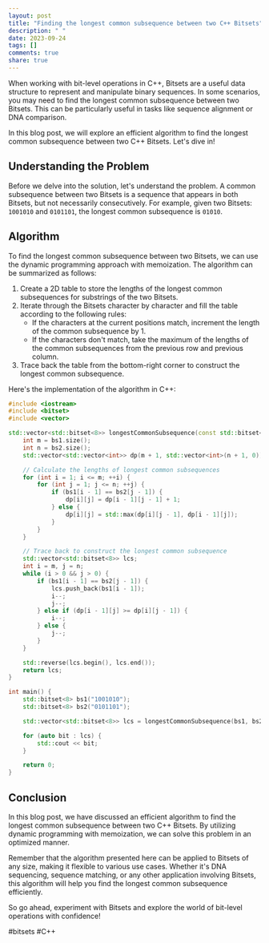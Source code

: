 ```yaml
---
layout: post
title: "Finding the longest common subsequence between two C++ Bitsets"
description: " "
date: 2023-09-24
tags: []
comments: true
share: true
---
```


When working with bit-level operations in C++, Bitsets are a useful data structure to represent and manipulate binary sequences. In some scenarios, you may need to find the longest common subsequence between two Bitsets. This can be particularly useful in tasks like sequence alignment or DNA comparison.

In this blog post, we will explore an efficient algorithm to find the longest common subsequence between two C++ Bitsets. Let's dive in!

## Understanding the Problem
Before we delve into the solution, let's understand the problem. A common subsequence between two Bitsets is a sequence that appears in both Bitsets, but not necessarily consecutively. For example, given two Bitsets: `1001010` and `0101101`, the longest common subsequence is `01010`.

## Algorithm

To find the longest common subsequence between two Bitsets, we can use the dynamic programming approach with memoization. The algorithm can be summarized as follows:

1. Create a 2D table to store the lengths of the longest common subsequences for substrings of the two Bitsets.
2. Iterate through the Bitsets character by character and fill the table according to the following rules:
   - If the characters at the current positions match, increment the length of the common subsequence by 1.
   - If the characters don't match, take the maximum of the lengths of the common subsequences from the previous row and previous column.
3. Trace back the table from the bottom-right corner to construct the longest common subsequence.

Here's the implementation of the algorithm in C++:

```cpp
#include <iostream>
#include <bitset>
#include <vector>

std::vector<std::bitset<8>> longestCommonSubsequence(const std::bitset<8>& bs1, const std::bitset<8>& bs2) {
    int m = bs1.size();
    int n = bs2.size();
    std::vector<std::vector<int>> dp(m + 1, std::vector<int>(n + 1, 0));

    // Calculate the lengths of longest common subsequences
    for (int i = 1; i <= m; ++i) {
        for (int j = 1; j <= n; ++j) {
            if (bs1[i - 1] == bs2[j - 1]) {
                dp[i][j] = dp[i - 1][j - 1] + 1;
            } else {
                dp[i][j] = std::max(dp[i][j - 1], dp[i - 1][j]);
            }
        }
    }

    // Trace back to construct the longest common subsequence
    std::vector<std::bitset<8>> lcs;
    int i = m, j = n;
    while (i > 0 && j > 0) {
        if (bs1[i - 1] == bs2[j - 1]) {
            lcs.push_back(bs1[i - 1]);
            i--;
            j--;
        } else if (dp[i - 1][j] >= dp[i][j - 1]) {
            i--;
        } else {
            j--;
        }
    }

    std::reverse(lcs.begin(), lcs.end());
    return lcs;
}

int main() {
    std::bitset<8> bs1("1001010");
    std::bitset<8> bs2("0101101");

    std::vector<std::bitset<8>> lcs = longestCommonSubsequence(bs1, bs2);

    for (auto bit : lcs) {
        std::cout << bit;
    }

    return 0;
}
```

## Conclusion

In this blog post, we have discussed an efficient algorithm to find the longest common subsequence between two C++ Bitsets. By utilizing dynamic programming with memoization, we can solve this problem in an optimized manner.

Remember that the algorithm presented here can be applied to Bitsets of any size, making it flexible to various use cases. Whether it's DNA sequencing, sequence matching, or any other application involving Bitsets, this algorithm will help you find the longest common subsequence efficiently.

So go ahead, experiment with Bitsets and explore the world of bit-level operations with confidence!

#bitsets #C++